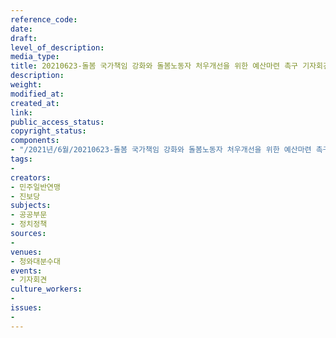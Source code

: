 ```yaml
---
reference_code: 
date: 
draft: 
level_of_description: 
media_type: 
title: 20210623-돌봄 국가책임 강화와 돌봄노동자 처우개선을 위한 예산마련 촉구 기자회견
description: 
weight: 
modified_at: 
created_at: 
link: 
public_access_status: 
copyright_status: 
components:
- "/2021년/6월/20210623-돌봄 국가책임 강화와 돌봄노동자 처우개선을 위한 예산마련 촉구 기자회견/_1D20031.jpg"
tags:
- 
creators:
- 민주일반연맹
- 진보당
subjects:
- 공공부문
- 정치정책
sources:
- 
venues:
- 청와대분수대
events:
- 기자회견
culture_workers:
- 
issues:
- 
---
```

